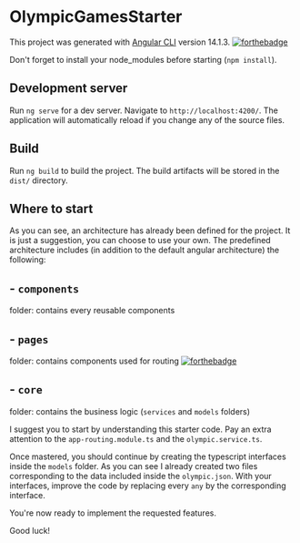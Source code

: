 # OlympicGamesStarter                                                  

This project was generated with [Angular CLI](https://github.com/angular/angular-cli) version 14.1.3.  [![forthebadge](https://forthebadge.com/images/badges/made-with-typescript.svg)](https://forthebadge.com)

Don't forget to install your node_modules before starting (`npm install`).

## Development server

Run `ng serve` for a dev server. Navigate to `http://localhost:4200/`. The application will automatically reload if you change any of the source files.

## Build

Run `ng build` to build the project. The build artifacts will be stored in the `dist/` directory.

## Where to start

As you can see, an architecture has already been defined for the project. It is just a suggestion, you can choose to use your own. The predefined architecture includes (in addition to the default angular architecture) the following:

## - `components` 
folder: contains every reusable components
## - `pages` 
folder: contains components used for routing    [![forthebadge](https://forthebadge.com/images/badges/uh-oh-404-no-pages-or-badges.svg)](https://forthebadge.com)
## - `core` 
folder: contains the business logic (`services` and `models` folders)

I suggest you to start by understanding this starter code. Pay an extra attention to the `app-routing.module.ts` and the `olympic.service.ts`.

Once mastered, you should continue by creating the typescript interfaces inside the `models` folder. As you can see I already created two files corresponding to the data included inside the `olympic.json`. With your interfaces, improve the code by replacing every `any` by the corresponding interface.

You're now ready to implement the requested features.

Good luck!
